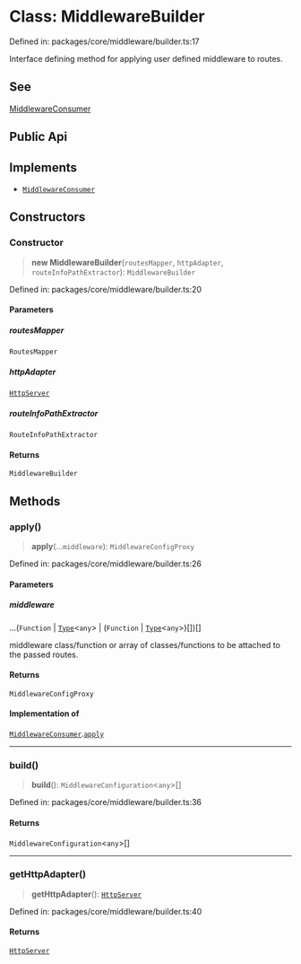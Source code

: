 # Class: MiddlewareBuilder

Defined in: packages/core/middleware/builder.ts:17

Interface defining method for applying user defined middleware to routes.

## See

[MiddlewareConsumer](https://docs.nestjs.com/middleware#middleware-consumer)

## Public Api

## Implements

- [`MiddlewareConsumer`](../../common/interfaces/MiddlewareConsumer.md)

## Constructors

### Constructor

> **new MiddlewareBuilder**(`routesMapper`, `httpAdapter`, `routeInfoPathExtractor`): `MiddlewareBuilder`

Defined in: packages/core/middleware/builder.ts:20

#### Parameters

##### routesMapper

`RoutesMapper`

##### httpAdapter

[`HttpServer`](../../common/interfaces/HttpServer.md)

##### routeInfoPathExtractor

`RouteInfoPathExtractor`

#### Returns

`MiddlewareBuilder`

## Methods

### apply()

> **apply**(...`middleware`): `MiddlewareConfigProxy`

Defined in: packages/core/middleware/builder.ts:26

#### Parameters

##### middleware

...(`Function` \| [`Type`](../../common/interfaces/Type.md)\<`any`\> \| (`Function` \| [`Type`](../../common/interfaces/Type.md)\<`any`\>)[])[]

middleware class/function or array of classes/functions
to be attached to the passed routes.

#### Returns

`MiddlewareConfigProxy`

#### Implementation of

[`MiddlewareConsumer`](../../common/interfaces/MiddlewareConsumer.md).[`apply`](../../common/interfaces/MiddlewareConsumer.md#apply)

***

### build()

> **build**(): `MiddlewareConfiguration`\<`any`\>[]

Defined in: packages/core/middleware/builder.ts:36

#### Returns

`MiddlewareConfiguration`\<`any`\>[]

***

### getHttpAdapter()

> **getHttpAdapter**(): [`HttpServer`](../../common/interfaces/HttpServer.md)

Defined in: packages/core/middleware/builder.ts:40

#### Returns

[`HttpServer`](../../common/interfaces/HttpServer.md)
